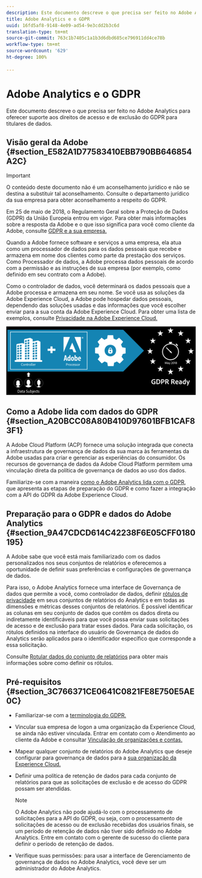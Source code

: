 ```yaml
---
description: Este documento descreve o que precisa ser feito no Adobe Analytics para oferecer suporte aos direitos de acesso e de exclusão do GDPR para titulares de dados.
title: Adobe Analytics e o GDPR
uuid: 16fd5af8-9148-4e09-ad54-9e3cdd2b3c6d
translation-type: tm+mt
source-git-commit: 763c1b7405c1a1b3d6dbd685ce796911dd4ce78b
workflow-type: tm+mt
source-wordcount: '629'
ht-degree: 100%

---
```



# Adobe Analytics e o GDPR

Este documento descreve o que precisa ser feito no Adobe Analytics para oferecer suporte aos direitos de acesso e de exclusão do GDPR para titulares de dados.

## Visão geral da Adobe {#section_E582A1D77583410EBB790BB646854A2C}

>[!IMPORTANT]
>
>O conteúdo deste documento não é um aconselhamento jurídico e não se destina a substituir tal aconselhamento. Consulte o departamento jurídico da sua empresa para obter aconselhamento a respeito do GDPR.

Em 25 de maio de 2018, o Regulamento Geral sobre a Proteção de Dados (GDPR) da União Europeia entrou em vigor. Para obter mais informações sobre a resposta da Adobe e o que isso significa para você como cliente da Adobe, consulte [GDPR e a sua empresa.](https://www.adobe.com/br/privacy/general-data-protection-regulation.html)

Quando a Adobe fornece software e serviços a uma empresa, ela atua como um processador de dados para os dados pessoais que recebe e armazena em nome dos clientes como parte da prestação dos serviços. Como Processador de dados, a Adobe processa dados pessoais de acordo com a permissão e as instruções de sua empresa (por exemplo, como definido em seu contrato com a Adobe).

Como o controlador de dados, você determinará os dados pessoais que a Adobe processa e armazena em seu nome. Se você usa as soluções da Adobe Experience Cloud, a Adobe pode hospedar dados pessoais, dependendo das soluções usadas e das informações que você escolher enviar para a sua conta da Adobe Experience Cloud. Para obter uma lista de exemplos, consulte [Privacidade na Adobe Experience Cloud.](https://www.adobe.com/br/privacy/experience-cloud.html#collect)

![](assets/privacy_ready.png)

## Como a Adobe lida com dados do GDPR {#section_A20BCC08A80B410D97601BFB1CAF83F1}

A Adobe Cloud Platform (ACP) fornece uma solução integrada que conecta a infraestrutura de governança de dados da sua marca às ferramentas da Adobe usadas para criar e gerenciar as experiências do consumidor. Os recursos de governança de dados da Adobe Cloud Platform permitem uma vinculação direta da política de governança de dados ao uso dos dados.

Familiarize-se com a maneira [como o Adobe Analytics lida com o GDPR](https://www.adobe.com/data-analytics-cloud/analytics/general-data-protection-regulation.html), que apresenta as etapas de preparação do GDPR e como fazer a integração com a API do GDPR da Adobe Experience Cloud.

## Preparação para o GDPR e dados do Adobe Analytics {#section_9A47CDCD614C42238F6E05CFF0180195}

A Adobe sabe que você está mais familiarizado com os dados personalizados nos seus conjuntos de relatórios e oferecemos a oportunidade de definir suas preferências e configurações de governança de dados.

Para isso, o Adobe Analytics fornece uma interface de Governança de dados que permite a você, como controlador de dados, definir [rótulos de privacidade](/help/admin/c-data-governance/gdpr-labels.md#data-governance-labels) em seus conjuntos de relatórios do Analytics e em todas as dimensões e métricas desses conjuntos de relatórios. É possível identificar as colunas em seu conjunto de dados que contêm os dados direta ou indiretamente identificáveis para que você possa enviar suas solicitações de acesso e de exclusão para tratar esses dados. Para cada solicitação, os rótulos definidos na interface do usuário de Governança de dados do Analytics serão aplicados para o identificador específico que corresponde a essa solicitação.

Consulte [Rotular dados do conjunto de relatórios](/help/admin/c-data-governance/gdpr-setup-reportsuite.md) para obter mais informações sobre como definir os rótulos.

## Pré-requisitos {#section_3C766371CE0641C0821FE8E750E5AE0C}

* Familiarizar-se com a [terminologia do GDPR.](/help/admin/c-data-governance/gdpr-terminology.md)
* Vincular sua empresa de logon a uma organização da Experience Cloud, se ainda não estiver vinculada. Entrar em contato com o Atendimento ao cliente da Adobe e consultar [Vinculação de organizações e contas.](https://docs.adobe.com/content/help/pt-BR/core-services/interface/manage-users-and-products/organizations.html)
* Mapear qualquer conjunto de relatórios do Adobe Analytics que deseje configurar para governança de dados para a [sua organização da Experience Cloud.](https://docs.adobe.com/content/help/pt-BR/core-services/interface/about-core-services/report-suite-mapping.html)
* Definir uma política de retenção de dados para cada conjunto de relatórios para que as solicitações de exclusão e de acesso do GDPR possam ser atendidas.

   >[!NOTE]
   >
   >O Adobe Analytics não pode ajudá-lo com o processamento de solicitações para a API do GDPR, ou seja, com o processamento de solicitações de acesso ou de exclusão recebidas dos usuários finais, se um período de retenção de dados não tiver sido definido no Adobe Analytics. Entre em contato com o gerente de sucesso do cliente para definir o período de retenção de dados.

* Verifique suas permissões: para usar a interface de Gerenciamento de governança de dados no Adobe Analytics, você deve ser um administrador do Adobe Analytics.
